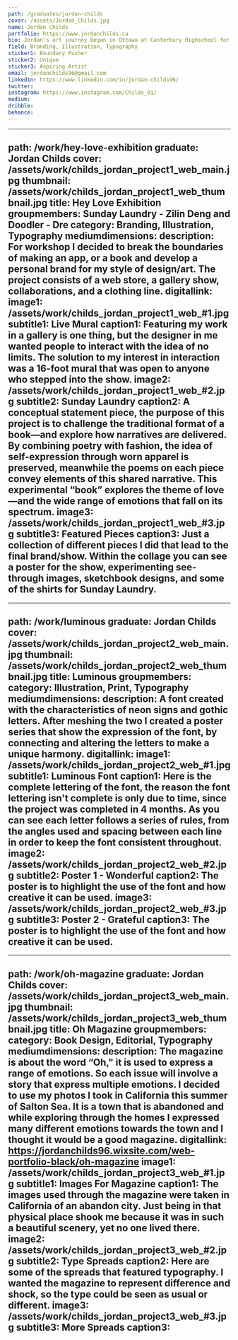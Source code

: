```yaml
---
path: /graduates/jordan-childs
cover: /assets/Jordan_Childs.jpg
name: Jordan Childs
portfolio: https://www.jordanchilds.ca
bio: Jordan's art journey began in Ottawa at Canterbury Highschool for Visual Arts. At Canterbury Jordan learned the main visual principles to become an artist. Transferring that knowledge to YSDN at York University, Jordan was able to further develop his skills. Learning lots about design principles, typography, editorial, web design and much more, Jordan develope a unique style by blending art and design into one. His goal as a young designer and artist is to share his work with people and help people realize that they are not alone in life. His art represents the joys and downs in life because Jordan truly believes you need to have sadness in your life to know what happiness is.
field: Branding, Illustration, Typography
sticker1: Boundary Pusher
sticker2: Unique 
sticker3: Aspiring Artist
email: jordanchilds96@gmail.com
linkedin: https://www.linkedin.com/in/jordan-childs96/
twitter:
instagram: https://www.instagram.com/Childs_01/
medium:
dribble:
behance:
---
```


---
path: /work/hey-love-exhibition
graduate: Jordan Childs
cover: /assets/work/childs_jordan_project1_web_main.jpg
thumbnail: /assets/work/childs_jordan_project1_web_thumbnail.jpg
title: Hey Love Exhibition 
groupmembers: Sunday Laundry - Zilin Deng and Doodler - Dre
category: Branding, Illustration, Typography
mediumdimensions:
description: For workshop I decided to break the boundaries of making an app, or a book and develop a personal brand for my style of design/art. The project consists of a web store, a gallery show, collaborations, and a clothing line.
digitallink:
image1: /assets/work/childs_jordan_project1_web_#1.jpg
subtitle1: Live Mural
caption1: Featuring my work in a gallery is one thing, but the designer in me wanted people to interact with the idea of no limits. The solution to my interest in interaction was a 16-foot mural that was open to anyone who stepped into the show.
image2: /assets/work/childs_jordan_project1_web_#2.jpg
subtitle2: Sunday Laundry
caption2: A conceptual statement piece, the purpose of this project is to challenge the traditional format of a book—and explore how narratives are delivered.
By combining poetry with fashion, the idea of self-expression through worn apparel is preserved, meanwhile the poems on each piece convey elements of this shared narrative. 
This experimental “book” explores the theme of love—and the wide range of emotions that fall on its spectrum.
image3: /assets/work/childs_jordan_project1_web_#3.jpg
subtitle3: Featured Pieces
caption3: Just a collection of different pieces I did that lead to the final brand/show. Within the collage you can see a poster for the show, experimenting see-through images, sketchbook designs, and some of the shirts for Sunday Laundry.
---

---
path: /work/luminous
graduate: Jordan Childs
cover: /assets/work/childs_jordan_project2_web_main.jpg
thumbnail: /assets/work/childs_jordan_project2_web_thumbnail.jpg
title: Luminous
groupmembers:
category: Illustration, Print, Typography
mediumdimensions:
description: A font created with the characteristics of neon signs and gothic letters. After meshing the two I created a poster series that show the expression of the font, by connecting and altering the letters to make a unique harmony. 
digitallink:
image1: /assets/work/childs_jordan_project2_web_#1.jpg
subtitle1: Luminous Font
caption1: Here is the complete lettering of the font, the reason the font lettering isn't complete is only due to time, since the project was completed in 4 months. As you can see each letter follows a series of rules, from the angles used and spacing between each line in order to keep the font consistent throughout.
image2: /assets/work/childs_jordan_project2_web_#2.jpg
subtitle2: Poster 1 - Wonderful
caption2: The poster is to highlight the use of the font and how creative it can be used.
image3: /assets/work/childs_jordan_project2_web_#3.jpg
subtitle3: Poster 2 - Grateful 
caption3: The poster is to highlight the use of the font and how creative it can be used.
---


---
path: /work/oh-magazine
graduate: Jordan Childs
cover: /assets/work/childs_jordan_project3_web_main.jpg
thumbnail: /assets/work/childs_jordan_project3_web_thumbnail.jpg
title: Oh Magazine
groupmembers:
category: Book Design, Editorial, Typography
mediumdimensions:
description: The magazine is about the word “Oh," it is used to express a range of emotions. So each issue will involve a story that express multiple emotions. I decided to use my photos I took in California this summer of Salton Sea. It is a town that is abandoned and while exploring through the homes I expressed many different emotions towards the town and I thought it would be a good magazine.
digitallink: https://jordanchilds96.wixsite.com/web-portfolio-black/oh-magazine
image1: /assets/work/childs_jordan_project3_web_#1.jpg
subtitle1: Images For Magazine
caption1: The images used through the magazine were taken in California of an abandon city. Just being in that physical place shook me because it was in such a beautiful scenery, yet no one lived there.
image2: /assets/work/childs_jordan_project3_web_#2.jpg
subtitle2: Type Spreads
caption2: Here are some of the spreads that featured typography. I wanted the magazine to represent difference and shock, so the type could be seen as usual or different.
image3: /assets/work/childs_jordan_project3_web_#3.jpg
subtitle3: More Spreads
caption3:
---

